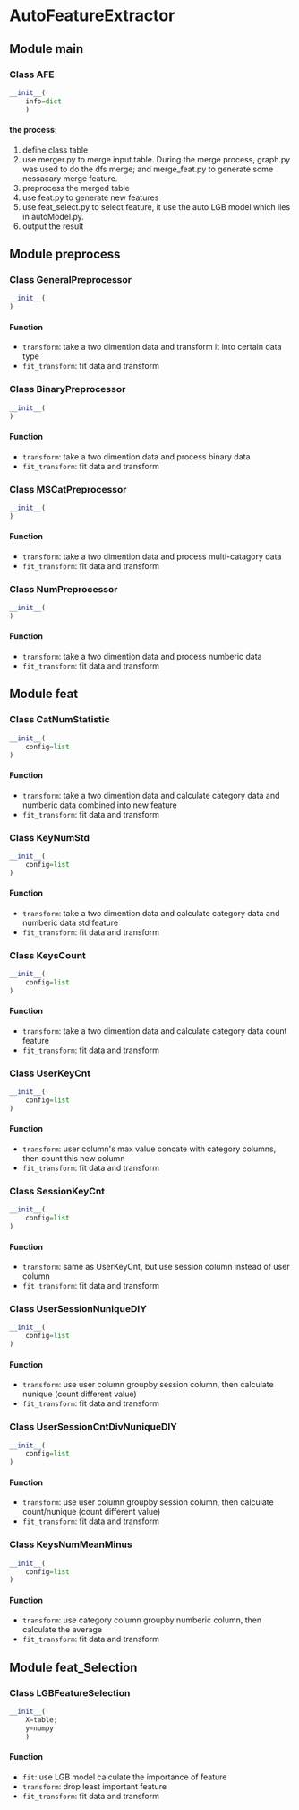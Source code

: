 # AutoFeatureExtractor

## Module **main**

### Class **AFE**

```python
__init__(
    info=dict
    )
```

#### the process: 
1. define class table
2. use merger.py to merge input table. During the merge process, graph.py was used to do the dfs merge; and merge_feat.py to generate some nessacary merge feature.
3. preprocess the merged table
4. use feat.py to generate new features
5. use feat_select.py to select feature, it use the auto LGB model which lies in autoModel.py.
6. output the result

## Module **preprocess**

### Class **GeneralPreprocessor**

```python
__init__(
)
```

#### Function
+ `transform`: take a two dimention data and transform it into certain data type
+ `fit_transform`: fit data and transform

### Class **BinaryPreprocessor**

```python
__init__(
)
```

#### Function
+ `transform`: take a two dimention data and process binary data
+ `fit_transform`: fit data and transform

### Class **MSCatPreprocessor**

```python
__init__(
)
```

#### Function
+ `transform`: take a two dimention data and process multi-catagory data
+ `fit_transform`: fit data and transform

### Class **NumPreprocessor**

```python
__init__(
)
```

#### Function
+ `transform`: take a two dimention data and process numberic data
+ `fit_transform`: fit data and transform

## Module **feat**

### Class **CatNumStatistic**

```python
__init__(
    config=list
)
```

#### Function
+ `transform`: take a two dimention data and calculate category data and numberic data combined into new feature
+ `fit_transform`: fit data and transform

### Class **KeyNumStd**

```python
__init__(
    config=list
)
```

#### Function
+ `transform`: take a two dimention data and calculate category data and numberic data std feature
+ `fit_transform`: fit data and transform

### Class **KeysCount**

```python
__init__(
    config=list
)
```

#### Function
+ `transform`: take a two dimention data and calculate category data count feature
+ `fit_transform`: fit data and transform

### Class **UserKeyCnt**

```python
__init__(
    config=list
)
```

#### Function
+ `transform`: user column's max value concate with category columns, then count this new column
+ `fit_transform`: fit data and transform

### Class **SessionKeyCnt**

```python
__init__(
    config=list
)
```

#### Function
+ `transform`: same as UserKeyCnt, but use session column instead of user column
+ `fit_transform`: fit data and transform

### Class **UserSessionNuniqueDIY**

```python
__init__(
    config=list
)
```

#### Function
+ `transform`: use user column groupby session column, then calculate nunique (count different value)
+ `fit_transform`: fit data and transform

### Class **UserSessionCntDivNuniqueDIY**

```python
__init__(
    config=list
)
```

#### Function
+ `transform`: use user column groupby session column, then calculate count/nunique (count different value)
+ `fit_transform`: fit data and transform

### Class **KeysNumMeanMinus**

```python
__init__(
    config=list
)
```

#### Function
+ `transform`: use category column groupby numberic column, then calculate the average
+ `fit_transform`: fit data and transform

## Module **feat_Selection**

### Class **LGBFeatureSelection**

```python
__init__(
    X=table;
    y=numpy
    )
```

#### Function
+ `fit`: use LGB model calculate the importance of feature
+ `transform`: drop least important feature
+ `fit_transform`: fit data and transform
